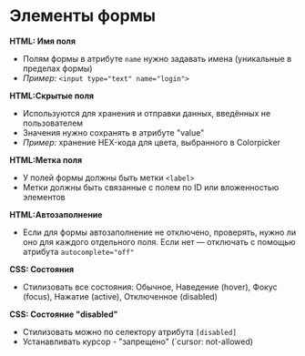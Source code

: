 # Элементы формы
**HTML: Имя поля**
- Полям формы в атрибуте `name` нужно задавать имена (уникальные в пределах формы)
- *Пример:* `<input type="text" name="login">`

**HTML:Скрытые поля**
- Используются для хранения и отправки данных, введённых не пользователем
- Значения нужно сохранять в атрибуте "value"
- *Пример:* хранение HEX-кода для цвета, выбранного в Colorpicker

**HTML:Метка поля**
- У полей формы должны быть метки `<label>`
- Метки должны быть связанные с полем по ID или вложенностью элементов

**HTML:Автозаполнение**
- Если для формы автозаполнение не отключено, проверять, нужно ли оно для каждого отдельного поля. Если нет — отключать с помощью атрибута `autocomplete="off"`

**CSS: Состояния**
- Стилизовать все состояния: Обычное, Наведение (hover), Фокус (focus), Нажатие (active), Отключенное (disabled)

**CSS: Состояние "disabled"**
- Стилизовать можно по селектору атрибута `[disabled]`
- Устанавливать курсор - "запрещено" (`cursor: not-allowed)
